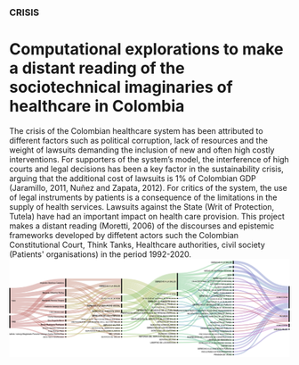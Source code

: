 ### CRISIS

# Computational explorations to make a distant reading of the sociotechnical imaginaries of healthcare in Colombia

The crisis of the Colombian healthcare system has been attributed to different factors such as political corruption, lack of resources and the weight of lawsuits demanding the inclusion of new and often high costly interventions. For supporters of the system’s model, the interference of high courts and legal decisions has been a key factor in the sustainability crisis, arguing that the additional cost of lawsuits is 1% of Colombian GDP (Jaramillo, 2011, Nuñez and Zapata, 2012). For critics of the system, the use of legal instruments by patients is a consequence of the limitations in the supply of health services. Lawsuits against the State (Writ of Protection, Tutela) have had an important impact on health care provision. This project makes a distant reading (Moretti, 2006) of the discourses and epistemic frameworks developed by diffetent actors such the Colombian Constitutional Court, Think Tanks, Healthcare authorities, civil society (Patients' organisations) in the period 1992-2020. 
![](https://github.com/ojmaldonadoc/CRISIS/blob/master/Visualizaciones/1992-1993.png)


